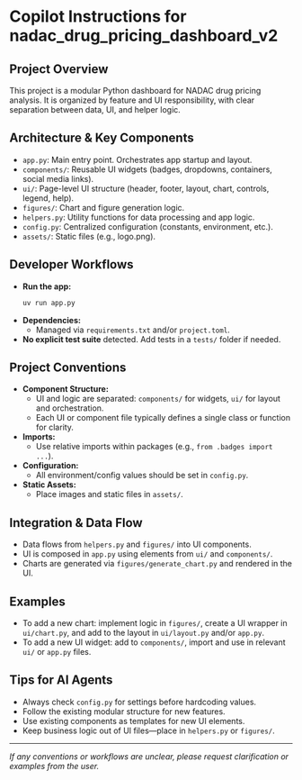 # Copilot Instructions for nadac_drug_pricing_dashboard_v2

## Project Overview
This project is a modular Python dashboard for NADAC drug pricing analysis. It is organized by feature and UI responsibility, with clear separation between data, UI, and helper logic.

## Architecture & Key Components
- `app.py`: Main entry point. Orchestrates app startup and layout.
- `components/`: Reusable UI widgets (badges, dropdowns, containers, social media links).
- `ui/`: Page-level UI structure (header, footer, layout, chart, controls, legend, help).
- `figures/`: Chart and figure generation logic.
- `helpers.py`: Utility functions for data processing and app logic.
- `config.py`: Centralized configuration (constants, environment, etc.).
- `assets/`: Static files (e.g., logo.png).

## Developer Workflows
- **Run the app:**
  ```bash
  uv run app.py
  ```
- **Dependencies:**
  - Managed via `requirements.txt` and/or `project.toml`.
- **No explicit test suite** detected. Add tests in a `tests/` folder if needed.

## Project Conventions
- **Component Structure:**
  - UI and logic are separated: `components/` for widgets, `ui/` for layout and orchestration.
  - Each UI or component file typically defines a single class or function for clarity.
- **Imports:**
  - Use relative imports within packages (e.g., `from .badges import ...`).
- **Configuration:**
  - All environment/config values should be set in `config.py`.
- **Static Assets:**
  - Place images and static files in `assets/`.

## Integration & Data Flow
- Data flows from `helpers.py` and `figures/` into UI components.
- UI is composed in `app.py` using elements from `ui/` and `components/`.
- Charts are generated via `figures/generate_chart.py` and rendered in the UI.

## Examples
- To add a new chart: implement logic in `figures/`, create a UI wrapper in `ui/chart.py`, and add to the layout in `ui/layout.py` and/or `app.py`.
- To add a new UI widget: add to `components/`, import and use in relevant `ui/` or `app.py` files.

## Tips for AI Agents
- Always check `config.py` for settings before hardcoding values.
- Follow the existing modular structure for new features.
- Use existing components as templates for new UI elements.
- Keep business logic out of UI files—place in `helpers.py` or `figures/`.

---
_If any conventions or workflows are unclear, please request clarification or examples from the user._
